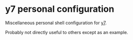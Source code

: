 # y7 personal configuration

Miscellaneous personal shell configuration for
[y7](https://codeberg.org/datatravelandexperiments/y7).

Probably not directly useful to others except as an example.
